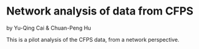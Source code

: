 # Network analysis of data from CFPS

by Yu-Qing Cai & Chuan-Peng Hu

This is a pilot analysis of the CFPS data, from a network perspective.


